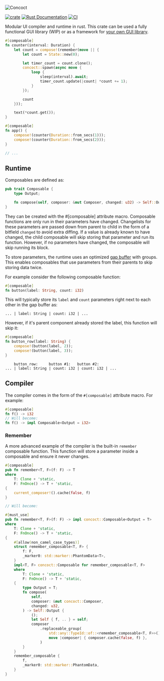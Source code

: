 ![Concoct](https://github.com/matthunz/viewbuilder/blob/main/logo.png?raw=true)

[![crate](https://img.shields.io/crates/v/concoct.svg)](https://crates.io/crates/concoct)
[![Rust Documentation](https://img.shields.io/badge/api-rustdoc-blue.svg)](https://docs.rs/concoct)
[![CI](https://github.com/matthunz/concoct/actions/workflows/rust.yml/badge.svg)](https://github.com/matthunz/concoct/actions/workflows/rust.yml)

Modular UI compiler and runtime in rust.
This crate can be used a fully functional GUI library (WIP) or as a framework for [your own GUI library](https://github.com/concoct-rs/concoct/blob/main/examples/tree.rs).

```rust
#[composable]
fn counter(interval: Duration) {
    let count = compose!(remember(move || {
        let count = State::new(0);

        let timer_count = count.clone();
        concoct::spawn(async move {
            loop {
                sleep(interval).await;
                timer_count.update(|count| *count += 1);
            }
        });

        count
    }));

    text(*count.get());
}

#[composable]
fn app() {
    compose!(counter(Duration::from_secs(1)));
    compose!(counter(Duration::from_secs(2)));
}

// ...
```

## Runtime
Composables are defined as:
```rust
pub trait Composable {
    type Output;

    fn compose(self, composer: &mut Composer, changed: u32) -> Self::Output;
}
```
They can be created with the #[composable] attribute macro. Composable functions are only run in their parameters have changed.
Changelists for these parameters are passed down from parent to child in the form of a bitfield `changed` to avoid extra diffing.
If a value is already known to have changed, the child composable will skip storing that parameter and run its function.
However, if no parameters have changed, the composable will skip running its block.

To store parameters, the runtime uses an optimized [gap buffer](https://en.wikipedia.org/wiki/Gap_buffer) with groups.
This enables composables that use parameters from their parents to skip storing data twice.




For example consider the following composable function:
```rust
#[composable]
fn button(label: String, count: i32)
```

This will typically store its `label` and `count` parameters right next to each other in the gap buffer as:
```
... | label: String | count: i32 | ...
```

However, if it's parent component already stored the label, this function will skip it:
```rust
#[composable]
fn button_row(label: String) {
    compose!(button(label, 2));
    compose!(button(label, 3));
}
```
```
    button_row:     button #1:   button #2:
... | label: String | count: i32 | count: i32 | ...
```

## Compiler
The compiler comes in the form of the `#[composable]` attribute macro.
For example:
```rust
#[composable]
fn f() -> i32
// Will become:
fn f() -> impl Composable<Output = i32>
```

### Remember
A more advanced example of the compiler is the built-in `remember` composable function.
This function will store a parameter inside a composable and ensure it never changes.
```rust
#[composable]
pub fn remember<T, F>(f: F) -> T
where
    T: Clone + 'static,
    F: FnOnce() -> T + 'static,
{
    current_composer!().cache(false, f)
}

// Will become:

#[must_use]
pub fn remember<T, F>(f: F) -> impl concoct::Composable<Output = T>
where
    T: Clone + 'static,
    F: FnOnce() -> T + 'static,
{
    #[allow(non_camel_case_types)]
    struct remember_composable<T, F> {
        f: F,
        _marker0: std::marker::PhantomData<T>,
    }
    impl<T, F> concoct::Composable for remember_composable<T, F>
    where
        T: Clone + 'static,
        F: FnOnce() -> T + 'static,
    {
        type Output = T;
        fn compose(
            self,
            composer: &mut concoct::Composer,
            changed: u32,
        ) -> Self::Output {
            ();
            let Self { f, .. } = self;
            composer
                .replaceable_group(
                    std::any::TypeId::of::<remember_composable<T, F>>(),
                    move |composer| { composer.cache(false, f) },
                )
        }
    }
    remember_composable {
        f,
        _marker0: std::marker::PhantomData,
    }
}
```
